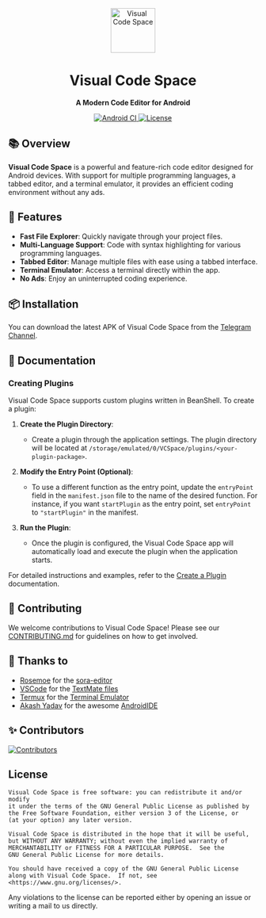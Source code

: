 <div align="center">
  <img src="./images/ic_launcher.png" alt="Visual Code Space" width="90" height="90"/>
</div>

<h1 align="center"><b>Visual Code Space</b></h1>
<p align="center"><b>A Modern Code Editor for Android</b></p>

<div style="text-align: center;">
  <a href="https://github.com/Visual-Code-Space/Visual-Code-Space/actions/workflows/androidci.yml">
    <img src="https://img.shields.io/github/actions/workflow/status/Visual-Code-Space/Visual-Code-Space/androidci.yml?branch=main" alt="Android CI">
  </a>
  <a href="https://opensource.org/licenses/GPL-3.0">
    <img src="https://img.shields.io/badge/License-GPLv3-blue.svg" alt="License">
  </a>
</div>

## 📚 Overview

**Visual Code Space** is a powerful and feature-rich code editor designed for Android devices. With support for multiple programming languages, a tabbed editor, and a terminal emulator, it provides an efficient coding environment without any ads.

## 🚀 Features

- **Fast File Explorer**: Quickly navigate through your project files.
- **Multi-Language Support**: Code with syntax highlighting for various programming languages.
- **Tabbed Editor**: Manage multiple files with ease using a tabbed interface.
- **Terminal Emulator**: Access a terminal directly within the app.
- **No Ads**: Enjoy an uninterrupted coding experience.

## 📦 Installation

You can download the latest APK of Visual Code Space from the [Telegram Channel](https://t.me/visualcodespace).

## 📖 Documentation

### Creating Plugins

Visual Code Space supports custom plugins written in BeanShell. To create a plugin:

1. **Create the Plugin Directory**:
    - Create a plugin through the application settings. The plugin directory will be located at `/storage/emulated/0/VCSpace/plugins/<your-plugin-package>`.

2. **Modify the Entry Point (Optional)**:
    - To use a different function as the entry point, update the `entryPoint` field in the `manifest.json` file to the name of the desired function. For instance, if you want `startPlugin` as the entry point, set `entryPoint` to `"startPlugin"` in the manifest.

3. **Run the Plugin**:
    - Once the plugin is configured, the Visual Code Space app will automatically load and execute the plugin when the application starts.

For detailed instructions and examples, refer to the [Create a Plugin](docs/create_plugin.md) documentation.

## 🤝 Contributing

We welcome contributions to Visual Code Space! Please see our [CONTRIBUTING.md](https://github.com/Visual-Code-Space/Visual-Code-Space/blob/main/CONTRIBUTING.md) for guidelines on how to get involved.

## 💖 Thanks to

- [Rosemoe](https://github.com/Rosemoe) for the [sora-editor](https://github.com/Rosemoe/sora-editor)
- [VSCode](https://github.com/microsoft/vscode) for the [TextMate files](https://github.com/microsoft/vscode/tree/main/extensions)
- [Termux](https://github.com/termux) for the [Terminal Emulator](https://github.com/termux/termux-app)
- [Akash Yadav](https://github.com/itsaky) for the awesome [AndroidIDE](https://github.com/AndroidIDEOfficial/AndroidIDE)

## ✨️ Contributors

<a href="https://github.com/Visual-Code-Space/Visual-Code-Space/graphs/contributors">
  <img src="https://contrib.rocks/image?repo=Visual-Code-Space/Visual-Code-Space"  alt="Contributors"/>
</a>

## License

```
Visual Code Space is free software: you can redistribute it and/or modify
it under the terms of the GNU General Public License as published by
the Free Software Foundation, either version 3 of the License, or
(at your option) any later version.

Visual Code Space is distributed in the hope that it will be useful,
but WITHOUT ANY WARRANTY; without even the implied warranty of
MERCHANTABILITY or FITNESS FOR A PARTICULAR PURPOSE.  See the
GNU General Public License for more details.

You should have received a copy of the GNU General Public License
along with Visual Code Space.  If not, see <https://www.gnu.org/licenses/>.
```

Any violations to the license can be reported either by opening an issue or writing a mail to us
directly.
